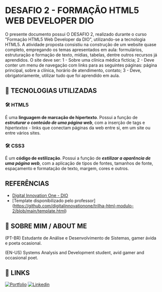 # DESAFIO 2 - FORMAÇÃO HTML5 WEB DEVELOPER DIO

O presente documento possui O DESAFIO 2, realizado durante o curso "Formação HTML5 Web Developer da DIO", utilizando-se a tecnologia HTML5. A atividade proposta consistiu na construção de um website quase completo, empregando os temas apresentados em aula: formulários, estruturação e formação de texto, mídias, tabelas, dentre outros recursos já aprendidos. 
O site deve ser:
1 - Sobre uma clínica médica fictícia;
2 - Deve conter um menu de navegação com links para as seguintes páginas: página principal, sobre a clínica, horário de atendimento, contato;
3 - Deve, obrigatoriamente, utilizar tudo que foi aprendido em aula.  

## 🦾 TECNOLOGIAS UTILIZADAS

### 🛠 HTML5
É uma **linguagem de marcação de hipertexto**. Possui a função de __*estruturar o conteúdo de uma página web*__, com a inserção de tags e _hipertextos_ - links que conectam páginas da web entre si, em um site ou entre vários sites. 

### 🛠 CSS3
É um **código de estilização**. Possui a função de __*estilizar a aparência de uma página web*__, com a aplicação de tipos de fontes, tamanhos de fonte, espaçamento e formatação de texto, margem, cores e outros. 

## REFERÊNCIAS

- [Digital Innovation One - DIO](https://www.dio.me/)
- [Template disponibilizado pelo professor] (https://github.com/digitalinnovationone/trilha-html-modulo-2/blob/main/template.html)

## 🚀 SOBRE MIM / ABOUT ME
(PT-BR)
Estudante de Análise e Desenvolvimento de Sistemas, gamer ávida e poeta ocasional. 

(EN-US)
Systems Analysis and Development student, avid gamer and occasional poet.

## 🔗 LINKS
[![Portfolio](https://img.shields.io/badge/my_portfolio-000?style=for-the-badge&logo=ko-fi&logoColor=white)](https://github.com/cikau)
[![Linkedin](https://img.shields.io/badge/linkedin-0A66C2?style=for-the-badge&logo=linkedin&logoColor=white)](https://www.linkedin.com/in/cintia-uz%C3%AAda-720588244/)
